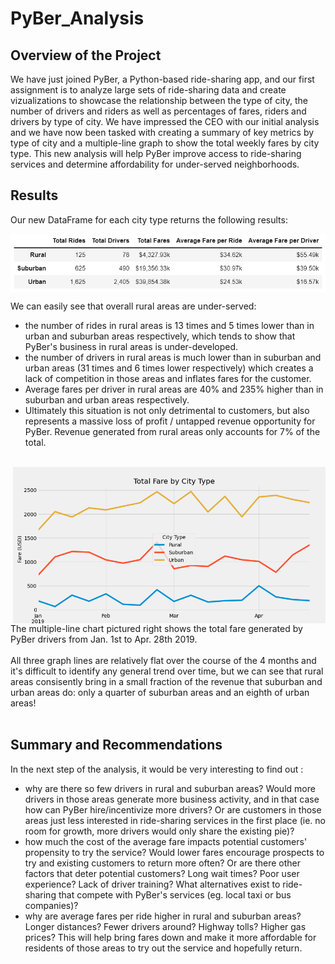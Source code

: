 # PyBer_Analysis

## Overview of the Project

We have just joined PyBer, a Python-based ride-sharing app, and our first assignment is to analyze large sets of ride-sharing data and create vizualizations to showcase the relationship between the type of city, the number of drivers and riders as well as percentages of fares, riders and drivers by type of city. We have impressed the CEO with our initial analysis and we have now been tasked with creating a summary of key metrics by type of city and a multiple-line graph to show the total weekly fares by city type. This new analysis will help PyBer improve access to ride-sharing services and determine affordability for under-served neighborhoods.

## Results

Our new DataFrame for each city type returns the following results:

<img align='center' src='Resources/PyBer_Summary.png'>

We can easily see that overall rural areas are under-served:
- the number of rides in rural areas is 13 times and 5 times lower than in urban and suburban areas respectively, which tends to show that PyBer's business in rural areas is under-developed.
- the number of drivers in rural areas is much lower than in suburban and urban areas (31 times and 6 times lower respectively) which creates a lack of competition in those areas and inflates fares for the customer.
- Average fares per driver in rural areas are 40% and 235% higher than in suburban and urban areas respectively.
- Ultimately this situation is not only detrimental to customers, but also represents a massive loss of profit / untapped revenue opportunity for PyBer. Revenue generated from rural areas only accounts for 7% of the total.

<br/>
<img align='right' src='PyBer_fare_summary.png' height="250">
The multiple-line chart pictured right shows the total fare generated by PyBer drivers from Jan. 1st to Apr. 28th 2019. <br/> <br/>
All three graph lines are relatively flat over the course of the 4 months and it's difficult to identify any general trend over time, but we can see that rural areas consisently bring in a small fraction of the revenue that suburban and urban areas do: only a quarter of suburban areas and an eighth of urban areas!

<br/>

<br/>

## Summary and Recommendations

In the next step of the analysis, it would be very interesting to find out :
- why are there so few drivers in rural and suburban areas? Would more drivers in those areas generate more business activity, and in that case how can PyBer hire/incentivize more drivers? Or are customers in those areas just less interested in ride-sharing services in the first place (ie. no room for growth, more drivers would only share the existing pie)?
- how much the cost of the average fare impacts potential customers' propensity to try the service? Would lower fares encourage prospects to try and existing customers to return more often? Or are there other factors that deter potential customers? Long wait times? Poor user experience? Lack of driver training? What alternatives exist to ride-sharing that compete with PyBer's services (eg. local taxi or bus companies)?
- why are average fares per ride higher in rural and suburban areas? Longer distances? Fewer drivers around? Highway tolls? Higher gas prices? This will help bring fares down and make it more affordable for residents of those areas to try out the service and hopefully return.
